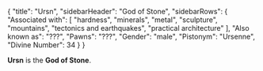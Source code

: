 {
	"title": "Ursn",
	"sidebarHeader": "God of Stone",
	"sidebarRows": {
		"Associated with": [ "hardness", "minerals", "metal", "sculpture", "mountains", "tectonics and earthquakes", "practical architecture" ],
		"Also known as": "???",
		"Pawns": "???",
		"Gender": "male",
		"Pistonym": "Ursenne",
		"Divine Number": 34
	}
}

**Ursn** is the **God of Stone**.